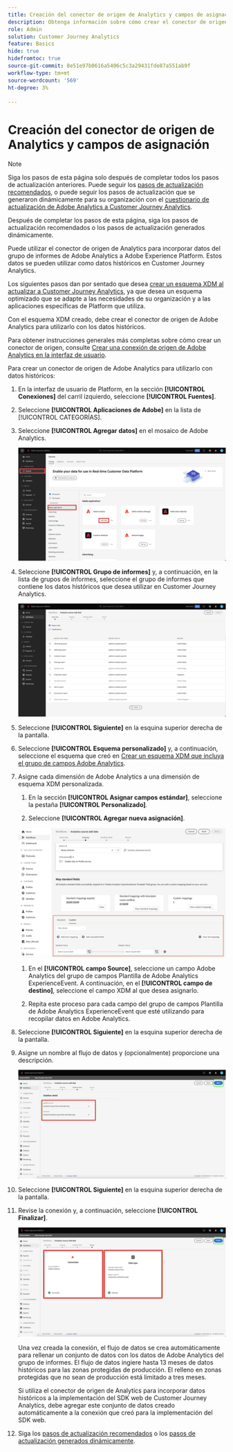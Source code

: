 ```yaml
---
title: Creación del conector de origen de Analytics y campos de asignación
description: Obtenga información sobre cómo crear el conector de origen de Analytics y asignar campos
role: Admin
solution: Customer Journey Analytics
feature: Basics
hide: true
hidefromtoc: true
source-git-commit: 8e51e97b0616a5406c5c3a29431fde87a551ab9f
workflow-type: tm+mt
source-wordcount: '569'
ht-degree: 3%

---
```


# Creación del conector de origen de Analytics y campos de asignación

>[!NOTE]
> 
>Siga los pasos de esta página solo después de completar todos los pasos de actualización anteriores. Puede seguir los [pasos de actualización recomendados](/help/getting-started/cja-upgrade/cja-upgrade-recommendations.md#recommended-upgrade-steps-for-most-organizations), o puede seguir los pasos de actualización que se generaron dinámicamente para su organización con el [cuestionario de actualización de Adobe Analytics a Customer Journey Analytics](https://gigazelle.github.io/cja-ttv/).
>
>Después de completar los pasos de esta página, siga los pasos de actualización recomendados o los pasos de actualización generados dinámicamente.

Puede utilizar el conector de origen de Analytics para incorporar datos del grupo de informes de Adobe Analytics a Adobe Experience Platform. Estos datos se pueden utilizar como datos históricos en Customer Journey Analytics.

Los siguientes pasos dan por sentado que desea [crear un esquema XDM al actualizar a Customer Journey Analytics](/help/getting-started/cja-upgrade/cja-upgrade-schema-create.md), ya que desea un esquema optimizado que se adapte a las necesidades de su organización y a las aplicaciones específicas de Platform que utiliza.

Con el esquema XDM creado, debe crear el conector de origen de Adobe Analytics para utilizarlo con los datos históricos.

Para obtener instrucciones generales más completas sobre cómo crear un conector de origen, consulte [Crear una conexión de origen de Adobe Analytics en la interfaz de usuario](https://experienceleague.adobe.com/docs/experience-platform/sources/ui-tutorials/create/adobe-applications/analytics.html?lang=es).

Para crear un conector de origen de Adobe Analytics para utilizarlo con datos históricos:

1. En la interfaz de usuario de Platform, en la sección **[!UICONTROL Conexiones]** del carril izquierdo, seleccione **[!UICONTROL Fuentes]**.

1. Seleccione **[!UICONTROL Aplicaciones de Adobe]** en la lista de [!UICONTROL CATEGORÍAS].

1. Seleccione **[!UICONTROL Agregar datos]** en el mosaico de Adobe Analytics.

   ![Ventana de Adobe Experience Platform con orígenes seleccionados junto con aplicaciones de Adobe y Agregar datos resaltados.](./assets/sources-overview.png)

1. Seleccione **[!UICONTROL Grupo de informes]** y, a continuación, en la lista de grupos de informes, seleccione el grupo de informes que contiene los datos históricos que desea utilizar en Customer Journey Analytics.

   ![Ventana de Adobe Experience Platform que muestra la lista de grupos de informes](./assets/report-suites.png)

1. Seleccione **[!UICONTROL Siguiente]** en la esquina superior derecha de la pantalla.

1. Seleccione **[!UICONTROL Esquema personalizado]** y, a continuación, seleccione el esquema que creó en [Crear un esquema XDM que incluya el grupo de campos Adobe Analytics](/help/getting-started/cja-upgrade/cja-upgrade-source-connector-schema.md). <!-- Deleted this, because I changed this from choosing the default schemawe're pointing them now at the schema they just created: "Adobe Experience Platform  automatically creates the schema and the corresponding dataset to map all standard fields from the selected Adobe Analytics report suite." -->

   <!-- add screenshot -->

1. Asigne cada dimensión de Adobe Analytics a una dimensión de esquema XDM personalizada.

   1. En la sección **[!UICONTROL Asignar campos estándar]**, seleccione la pestaña **[!UICONTROL Personalizado]**.

   1. Seleccione **[!UICONTROL Agregar nueva asignación]**.

   ![asignar campos de esquema](assets/schema-mapping.png)

   1. En el **[!UICONTROL campo Source]**, seleccione un campo Adobe Analytics del grupo de campos Plantilla de Adobe Analytics ExperienceEvent. A continuación, en el **[!UICONTROL campo de destino]**, seleccione el campo XDM al que desea asignarlo.

   1. Repita este proceso para cada campo del grupo de campos Plantilla de Adobe Analytics ExperienceEvent que esté utilizando para recopilar datos en Adobe Analytics.

1. Seleccione **[!UICONTROL Siguiente]** en la esquina superior derecha de la pantalla.

1. Asigne un nombre al flujo de datos y (opcionalmente) proporcione una descripción.

   ![Ventana de Adobe Experience Platform que resalta la sección de detalles del flujo de datos](./assets/dataflow-detail.png)

1. Seleccione **[!UICONTROL Siguiente]** en la esquina superior derecha de la pantalla.

1. Revise la conexión y, a continuación, seleccione **[!UICONTROL Finalizar]**.

   ![Ventana de Adobe Experience Platform que resalta las secciones Tipo de datos y Conexión para su revisión](./assets/review.png)

   Una vez creada la conexión, el flujo de datos se crea automáticamente para rellenar un conjunto de datos con los datos de Adobe Analytics del grupo de informes. El flujo de datos ingiere hasta 13 meses de datos históricos para las zonas protegidas de producción. El relleno en zonas protegidas que no sean de producción está limitado a tres meses.

   Si utiliza el conector de origen de Analytics para incorporar datos históricos a la implementación del SDK web de Customer Journey Analytics, debe agregar este conjunto de datos creado automáticamente a la conexión que creó para la implementación del SDK web.

1. Siga los [pasos de actualización recomendados](/help/getting-started/cja-upgrade/cja-upgrade-recommendations.md#recommended-upgrade-steps-for-most-organizations) o los [pasos de actualización generados dinámicamente](https://gigazelle.github.io/cja-ttv/).




